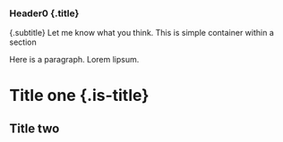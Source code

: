 ### Header0 {.title}

{.subtitle}
Let me know what you think.
This is simple container within a section

Here is a paragraph. Lorem lipsum.

# Title one {.is-title}
## Title two
